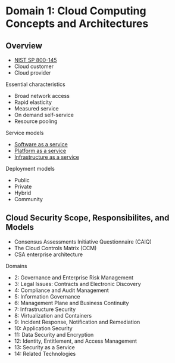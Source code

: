 # Domain 1: Cloud Computing Concepts and Architectures

## Overview

- [NIST SP 800-145](../Standards/NIST_SP_800_145.md)
- Cloud customer
- Cloud provider

Essential characteristics
- Broad network access
- Rapid elasticity
- Measured service
- On demand self-service
- Resource pooling

Service models
- [Software as a service](../Definitions/S.md#software-as-a-service)
- [Platform as a service](../Definitions/P.md#platform-as-a-service-paas)
- [Infrastructure as a service](../Definitions/I.md#infrastructure-as-a-service-iaas)

Deployment models
- Public
- Private
- Hybrid
- Community

## Cloud Security Scope, Responsibilites, and Models

- Consensus Assessments Initiative Questionnaire (CAIQ)
- The Cloud Controls Matrix (CCM)
- CSA enterprise architecture

Domains
- 2: Governance and Enterprise Risk Management
- 3: Legal Issues: Contracts and Electronic Discovery
- 4: Compliance and Audit Management
- 5: Information Governance
- 6: Management Plane and Business Continuity
- 7: Infrastructure Security
- 8: Virtualization and Containers
- 9: Incident Response, Notification and Remediation
- 10: Application Security
- 11: Data Security and Encryption
- 12: Identity, Entitlement, and Access Management
- 13: Security as a Service
- 14: Related Technologies
